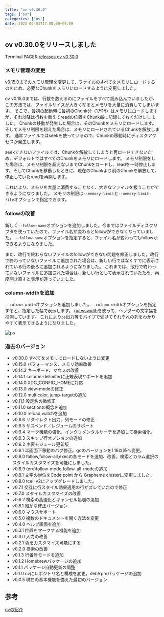 ```yaml
---
title: "ov v0.30.0"
tags: ["ov"]
categories: ["ov"]
date: 2023-06-01T17:00:00+09:00
---
```

## ov v0.30.0をリリースしました

Terminal PAGER [releases ov v0.30.0](https://github.com/noborus/ov/releases/tag/v0.30.0)

### メモリ管理の変更

v0.15.0までのメモリ管理を変更して、ファイルのすべてをメモリにロードするのを止め、必要なChunkをメモリにロードするように変更しました。

ov v0.15.0までは、行数を数えるのにファイルをすべて読み込んでいましたが、この方法では、ファイルサイズが大きくなるとメモリを大量に消費してしまいます。
そこで、最初の起動時に最初のChunk分（1万行）はメモリにロードしますが、それ以降は行数を数えてreadの位置をChunk毎に記録しておくだけにしました。
Chunkの移動が発生した場合は、そのChunkをメモリにロードします。そしてメモリ制限を超えた場合は、メモリにロードされているChunkを解放します。
通常ファイルではseekを使っているので、Chunkの移動時にディスクアクセスが発生します。

seekできないファイルでは、Chunkを解放してしまうと再ロードできないため、デフォルトではすべてのChunkをメモリにロードします。
メモリ制限をした場合は、メモリ制限を超えないまでChunkをロードし、readを一時停止します。そしてChunkを移動したときに、現在のChunkより前のChunkを解放して、停止していたreadを再開します。

これにより、メモリを大量に消費することなく、大きなファイルを扱うことができるようになりました。
メモリの制限は`--memory-limit`と`--memory-limit-file`オプションで指定できます。

### followの改善

新しく`--follow-name`オプションを追加しました。今まではファイルディスクリプタを使っていたので、ファイル名が変わるとfollowができなくなっていました。
`--follow-name`オプションを指定すると、ファイル名が変わってもfollowができるようになりました。

また、改行で終わらないファイルのfollowができない問題を修正しました。改行で終わっていないファイルに追加された場合は、新しい行ではなくすでに表示されている行の後ろに追加されるようになりました。
これまでは、改行で終わっていないファイルに追加された場合は、新しい行として表示されていたため、再度開き直すと表示が違っていました。

### column-widthを追加

`--column-width`オプションを追加しました。`--column-width`オプションを指定すると、指定した幅で表示します。
[guesswidth](https://github.com/noborus/guesswidth)を使って、ヘッダーの文字幅を推測しています。
これにより`ps`出力等をパイプで受けてそれぞれの列をわかりやすく表示できるようになりました。

![ps](/ov/ps-ov.png)

### 過去のバージョン

* v0.30.0 すべてをメモリにロードしないように変更
* v0.15.0 パフォーマンス、メモリ効率改善
* v0.14.2 キーボード、マウスの改善
* v0.14.1 column-delimiterに正規表現サポートを追加
* v0.14.0 XDG_CONFIG_HOMEに対応
* v0.13.0 view-modeの修正
* v0.12.0 multicolor, jump-targetの追加
* v0.11.1 設定名の微修正
* v0.11.0 sectionの概念を追加
* v0.10.0 reload,watchを追加
* v0.9.6 リダイレクト出力、列モードの修正
* v0.9.5 サスペンド／レジュームのサポート
* v0.9.4 マーク機能の強化、インクリメンタルサーチを追加して検索強化。
* v0.9.3 スキップ行オプションの追加
* v0.9.2 主要モジュール更新版
* v0.9.1 半画面下移動のバグ修正。goのバージョンを1.16以降へ変更。
* v0.9.0 follow,follow-all,execの各モードを追加、改善。検索とカラム選択のスタイルカスタマイズを可能にしました。
* v0.8.9 (pre)follow-mode,follow-all-modeの追加
* v0.8.1 文字の単位をCode point から Grapheme clusterに変更しました。
* v0.8.0 tcell v2にアップグレードしました。
* v0.7.1 交互に行スタイル効果適用の行がズレていたので修正
* v0.7.0 スタイルカスタマイズの改善
* v0.6.2 検索の高速化とキャンセル処理の追加
* v0.6.1 細かな修正バージョン
* v0.6.0 マウスサポート
* v0.5.0 複数のドキュメントを開く方法を変更
* v0.4.0 ヘルプ画面を追加
* v0.3.1 位置をマークする機能を追加
* v0.3.0 入力の改善
* v0.2.1 色をカスタマイズ可能にする
* v0.2.0 検索の改善
* v0.1.3 行番号モードを追加
* v0.1.2 Homebrewパッケージの追加
* v0.1.1 パッケージ自動更新の調整
* v0.1.0 ovにレポジトリ名と構成を変更。deb/rpmパッケージの追加
* v0.0.5 現在の基本機能を備えた最初のバージョン

## 参考

[ovの紹介](/ov/)
